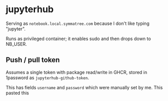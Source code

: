 # jupyterhub

Serving as `notebook.local.symmatree.com` because I don't like typing "jupyter".

Runs as privileged container; it enables sudo and then drops down to NB_USER.


## Push / pull token

Assumes a single token with package read/write in GHCR, stored in
1password as `jupyterhub-github-token`.

This has fields `username` and `password` which were manually set
by me. This pasted this

```

```
